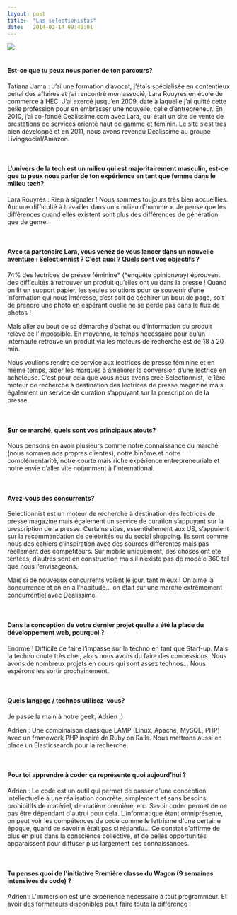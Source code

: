 ```yaml
---
layout: post
title:  "Las selectionistas"
date:   2014-02-14 09:46:01
---
```



<div class="row-fluid">
	<div class="span12" style="padding-right:20px;">
		<img src="https://dl.dropboxusercontent.com/u/29947758/selectionistas.jpg"><br/>
	</div>
</div>

<br>

#### Est-ce que tu peux nous parler de ton parcours?</h4>

Tatiana Jama : J’ai une formation d’avocat, j’étais spécialisée en contentieux pénal des affaires et j’ai rencontré mon associé, Lara Rouyres en école de commerce à HEC. J’ai exercé jusqu’en 2009, date à laquelle j’ai quitté cette belle profession pour en embrasser une nouvelle, celle d’entrepreneur. En 2010, j’ai co-fondé Dealissime.com avec Lara, qui était un site de vente de prestations de services orienté haut de gamme et féminin. Le site s’est très bien développé et en 2011, nous avons revendu Dealissime au groupe Livingsocial/Amazon.

<br/>

#### L’univers de la tech est un milieu qui est majoritairement masculin, est-ce que tu peux nous parler de ton expérience en tant que femme dans le milieu tech?

Lara Rouyrès : Rien à signaler ! Nous sommes toujours très bien accueillies. Aucune difficulté à travailler dans un « milieu d’homme ». Je pense que les différences quand elles existent sont plus des différences de génération que de genre.

<br>

#### Avec ta partenaire Lara, vous venez de vous lancer dans un nouvelle aventure : Selectionnist ?  C’est quoi ? Quels sont vos objectifs ?

74% des lectrices de presse féminine* (*enquête opinionway) éprouvent des difficultés à retrouver un produit qu’elles ont vu dans la presse !
Quand on lit un support papier, les seules solutions pour se souvenir d’une information qui nous intéresse, c’est soit de déchirer un bout de page, soit de prendre une photo en espérant quelle ne se perde pas dans le flux de photos !

Mais aller au bout de sa démarche d’achat ou d’information du produit relève de l’impossible. En moyenne, le temps nécessaire pour qu’un internaute retrouve un produit via les moteurs de recherche est de 18 à 20 min.

Nous voulions rendre ce service aux lectrices de presse féminine et en même temps, aider les marques à améliorer la conversion d’une lectrice en acheteuse. C’est pour cela que vous nous avons crée Selectionnist, le 1ère moteur de recherche à destination des lectrices de presse magazine mais également un service de curation s’appuyant sur la prescription de la presse.

<br>

#### Sur ce marché, quels sont vos principaux atouts?
 
Nous pensons en avoir plusieurs comme notre connaissance du marché (nous sommes nos propres clientes), notre binôme et notre complémentarité, notre courte mais riche expérience entrepreneuriale et notre envie d’aller vite notamment à l’international.

<br>

#### Avez-vous des concurrents? 

Selectionnist est un moteur de recherche à destination des lectrices de presse magazine mais également un service de curation s’appuyant sur la prescription de la presse. 
Certains sites, essentiellement aux US, s’appuient sur la recommandation de célébrités ou du social shopping. Ils sont comme nous des cahiers d’inspiration avec des sources différentes mais pas réellement des compétiteurs. 
Sur mobile uniquement, des choses ont été tentées, d’autres sont en construction mais il n’existe pas de modèle 360 tel que nous l’envisageons. 

Mais si de nouveaux concurrents voient le jour, tant mieux ! On aime la concurrence et on en a l’habitude… on était sur une marché extrêmement concurrentiel avec Dealissime. 

<br>

#### Dans la conception de votre dernier projet quelle a été la place du développement web, pourquoi ?

Enorme ! Difficile de faire l’impasse sur la techno en tant que Start-up. Mais la techno coute très cher, alors nous avons du faire des concessions. Nous avons de nombreux projets en cours qui sont assez technos… Nous espérons les sortir prochainement.

<br> 

#### Quels langage / technos utilisez-vous? 

Je passe la main à notre geek, Adrien ;)

Adrien : Une combinaison classique LAMP (Linux, Apache, MySQL, PHP) avec un framework PHP inspiré de Ruby on Rails. Nous mettrons aussi en place un Elasticsearch pour la recherche.

<br>

#### Pour toi apprendre à coder ça représente quoi aujourd’hui ? 

Adrien : Le code est un outil qui permet de passer d'une conception intellectuelle à une réalisation concrète, simplement et sans besoins prohibitifs de matériel, de matière première, etc. Savoir coder permet de ne pas être dépendant d'autrui pour cela. L'informatique étant omniprésente, on peut voir les compétences de code comme le lettrisme d'une certaine époque, quand ce savoir n'était pas si répandu…
Ce constat s'affirme de plus en plus dans la conscience collective, et de belles opportunités apparaissent pour diffuser plus largement ces connaissances. 

<br>

#### Tu penses quoi de l'initiative Première classe du Wagon (9 semaines intensives de code) ?

Adrien : L'immersion est une expérience nécessaire à tout programmeur. Et avoir des formateurs disponibles peut faire toute la différence ! 

<br>
